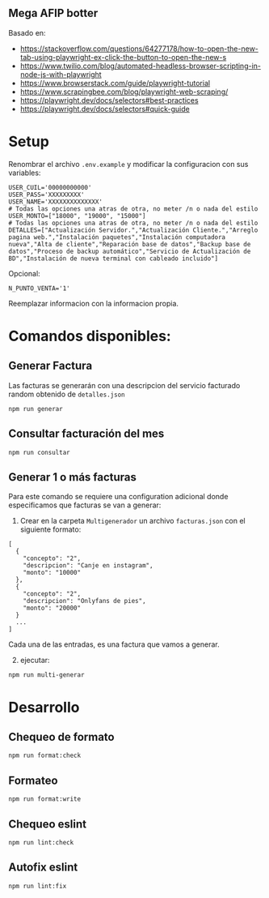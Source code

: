 ## Mega AFIP botter

Basado en:

- https://stackoverflow.com/questions/64277178/how-to-open-the-new-tab-using-playwright-ex-click-the-button-to-open-the-new-s
- https://www.twilio.com/blog/automated-headless-browser-scripting-in-node-js-with-playwright
- https://www.browserstack.com/guide/playwright-tutorial
- https://www.scrapingbee.com/blog/playwright-web-scraping/
- https://playwright.dev/docs/selectors#best-practices
- https://playwright.dev/docs/selectors#quick-guide

###

# Setup

Renombrar el archivo `.env.example` y modificar la configuracion con sus variables:

```
USER_CUIL='00000000000'
USER_PASS='XXXXXXXXX'
USER_NAME='XXXXXXXXXXXXXX'
# Todas las opciones una atras de otra, no meter /n o nada del estilo
USER_MONTO=["18000", "19000", "15000"]
# Todas las opciones una atras de otra, no meter /n o nada del estilo
DETALLES=["Actualización Servidor.","Actualización Cliente.","Arreglo pagina web.","Instalación paquetes","Instalación computadora nueva","Alta de cliente","Reparación base de datos","Backup base de datos","Proceso de backup automático","Servicio de Actualización de BD","Instalación de nueva terminal con cableado incluido"]
```

Opcional:

```
N_PUNTO_VENTA='1'
```

Reemplazar informacion con la informacion propia.

# Comandos disponibles:

## Generar Factura

Las facturas se generarán con una descripcion del servicio facturado random obtenido de `detalles.json`

```
npm run generar
```

## Consultar facturación del mes

```
npm run consultar
```

## Generar 1 o más facturas

Para este comando se requiere una configuration adicional donde especificamos que facturas se van a generar:

1. Crear en la carpeta `Multigenerador` un archivo `facturas.json` con el siguiente formato:

```
[
  {
    "concepto": "2",
    "descripcion": "Canje en instagram",
    "monto": "10000"
  },
  {
    "concepto": "2",
    "descripcion": "Onlyfans de pies",
    "monto": "20000"
  }
  ...
]
```

Cada una de las entradas, es una factura que vamos a generar.

2. ejecutar:

```
npm run multi-generar
```

# Desarrollo

## Chequeo de formato

```
npm run format:check
```

## Formateo

```
npm run format:write
```

## Chequeo eslint

```
npm run lint:check
```

## Autofix eslint

```
npm run lint:fix
```
